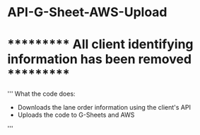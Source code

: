 # API-G-Sheet-AWS-Upload

# ********* All client identifying information has been removed *********

'''
What the code does:
- Downloads the lane order information using the client's API
- Uploads the code to G-Sheets and AWS 

'''
